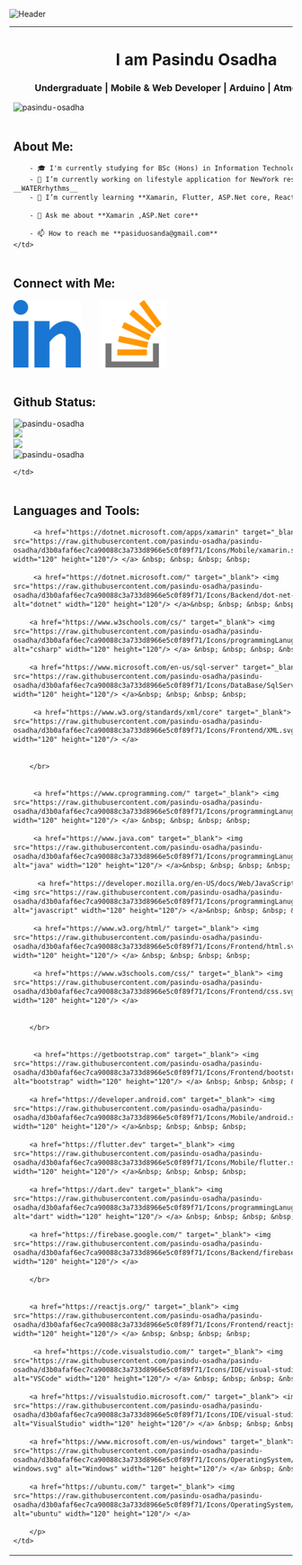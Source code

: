 
![Header](https://github.com/pasindu-osadha/pasindu-osadha/blob/main/animation.gif?raw=true)

<table width = "100%">
<tr>
    <td >
        <h1 align="center">I am Pasindu Osadha</h1>
        <h3 align="center">Undergraduate | Mobile & Web Developer | Arduino | Atmel Programmer</h3>
        <p align="left"> <img src="https://komarev.com/ghpvc/?username=pasindu-osadha&label=Profile%20views&color=0e75b6&style=flat" alt="pasindu-osadha" /> </p>
    </td>
</tr>

<tr>
    <td >
        <h2 align="left">About Me:</h2>

        - 🎓 I'm currently studying for BSc (Hons) in Information Technology & Management.
        - 🔭 I’m currently working on lifestyle application for NewYork residents: __WATERrhythms__
        - 🌱 I’m currently learning **Xamarin, Flutter, ASP.Net core, React JS**

        - 💬 Ask me about **Xamarin ,ASP.Net core**

        - 📫 How to reach me **pasiduosanda@gmail.com**
    </td>
</tr>

<tr>
    <td >
        <h2 align="left">Connect with Me:</h2>
        <p align="left">
        <a href="https://linkedin.com/in/pasindu-osadha" target="blank"><img align="center" src="https://raw.githubusercontent.com/pasindu-osadha/pasindu-osadha/d3b0afaf6ec7ca90088c3a733d8966e5c0f89f71/Icons/Social/linked-in.svg" alt="Linkedin" height="120" width="120" /></a> &nbsp; &nbsp; &nbsp; &nbsp; <a href="https://stackoverflow.com/users/11976868" target="blank"><img align="center" src="https://raw.githubusercontent.com/pasindu-osadha/pasindu-osadha/d3b0afaf6ec7ca90088c3a733d8966e5c0f89f71/Icons/Social/stack-overflow.svg" alt="stackoverflow" height="120" width="120" /></a>
        </p>
    </td>
</tr>

<tr>
    <td>
        <h2>Github Status: </h2>
        <img src="https://github-profile-trophy.vercel.app/?username=pasindu-osadha&theme=darkhub" alt="pasindu-osadha" /></br>
        <img height="150px" src="https://github-readme-stats.vercel.app/api?username=pasindu-osadha&hide_title=true&hide_border=true&show_icons=true&include_all_commits=true&count_private=true&line_height=21&theme=dark" /></br>
        <img height="150px" src="https://github-readme-stats.vercel.app/api/top-langs/?username=pasindu-osadha&hide=html&hide_title=true&hide_border=true&layout=compact&theme=dark" /></br>
        <img height="160px"  src="https://github-readme-streak-stats.herokuapp.com?user=pasindu-osadha&theme=dark&hide_border=true" alt="pasindu-osadha" />
      
    </td>
</tr>

<tr>
    <td>
        <h2 align="left">Languages and Tools:</h2>
        <p align ="left">
         
         <a href="https://dotnet.microsoft.com/apps/xamarin" target="_blank"> <img src="https://raw.githubusercontent.com/pasindu-osadha/pasindu-osadha/d3b0afaf6ec7ca90088c3a733d8966e5c0f89f71/Icons/Mobile/xamarin.svg" alt="xamarin" width="120" height="120"/> </a> &nbsp; &nbsp; &nbsp; &nbsp;

         <a href="https://dotnet.microsoft.com/" target="_blank"> <img src="https://raw.githubusercontent.com/pasindu-osadha/pasindu-osadha/d3b0afaf6ec7ca90088c3a733d8966e5c0f89f71/Icons/Backend/dot-net-core.svg" alt="dotnet" width="120" height="120"/> </a>&nbsp; &nbsp; &nbsp; &nbsp;

        <a href="https://www.w3schools.com/cs/" target="_blank"> <img src="https://raw.githubusercontent.com/pasindu-osadha/pasindu-osadha/d3b0afaf6ec7ca90088c3a733d8966e5c0f89f71/Icons/programmingLanuguages/csharp.svg" alt="csharp" width="120" height="120"/> </a> &nbsp; &nbsp; &nbsp; &nbsp;
        
        <a href="https://www.microsoft.com/en-us/sql-server" target="_blank"> <img src="https://raw.githubusercontent.com/pasindu-osadha/pasindu-osadha/d3b0afaf6ec7ca90088c3a733d8966e5c0f89f71/Icons/DataBase/SqlServer.svg" alt="mssql" width="120" height="120"/> </a>&nbsp; &nbsp; &nbsp; &nbsp;

         <a href="https://www.w3.org/standards/xml/core" target="_blank"> <img src="https://raw.githubusercontent.com/pasindu-osadha/pasindu-osadha/d3b0afaf6ec7ca90088c3a733d8966e5c0f89f71/Icons/Frontend/XML.svg" alt="XML" width="120" height="120"/> </a>

    
        </br>


         <a href="https://www.cprogramming.com/" target="_blank"> <img src="https://raw.githubusercontent.com/pasindu-osadha/pasindu-osadha/d3b0afaf6ec7ca90088c3a733d8966e5c0f89f71/Icons/programmingLanuguages/c.svg" alt="c" width="120" height="120"/> </a> &nbsp; &nbsp; &nbsp; &nbsp;

         <a href="https://www.java.com" target="_blank"> <img src="https://raw.githubusercontent.com/pasindu-osadha/pasindu-osadha/d3b0afaf6ec7ca90088c3a733d8966e5c0f89f71/Icons/programmingLanuguages/java.svg" alt="java" width="120" height="120"/> </a>&nbsp; &nbsp; &nbsp; &nbsp;

          <a href="https://developer.mozilla.org/en-US/docs/Web/JavaScript" target="_blank"> <img src="https://raw.githubusercontent.com/pasindu-osadha/pasindu-osadha/d3b0afaf6ec7ca90088c3a733d8966e5c0f89f71/Icons/programmingLanuguages/javascript.svg" alt="javascript" width="120" height="120"/> </a>&nbsp; &nbsp; &nbsp; &nbsp;

         <a href="https://www.w3.org/html/" target="_blank"> <img src="https://raw.githubusercontent.com/pasindu-osadha/pasindu-osadha/d3b0afaf6ec7ca90088c3a733d8966e5c0f89f71/Icons/Frontend/html.svg" alt="html5" width="120" height="120"/> </a> &nbsp; &nbsp; &nbsp; &nbsp;
 
         <a href="https://www.w3schools.com/css/" target="_blank"> <img src="https://raw.githubusercontent.com/pasindu-osadha/pasindu-osadha/d3b0afaf6ec7ca90088c3a733d8966e5c0f89f71/Icons/Frontend/css.svg" alt="css3" width="120" height="120"/> </a> 
        

        </br>


         <a href="https://getbootstrap.com" target="_blank"> <img src="https://raw.githubusercontent.com/pasindu-osadha/pasindu-osadha/d3b0afaf6ec7ca90088c3a733d8966e5c0f89f71/Icons/Frontend/bootstrap.svg" alt="bootstrap" width="120" height="120"/> </a> &nbsp; &nbsp; &nbsp; &nbsp;
 
        <a href="https://developer.android.com" target="_blank"> <img src="https://raw.githubusercontent.com/pasindu-osadha/pasindu-osadha/d3b0afaf6ec7ca90088c3a733d8966e5c0f89f71/Icons/Mobile/android.svg" alt="android" width="120" height="120"/> </a>&nbsp; &nbsp; &nbsp; &nbsp;

        <a href="https://flutter.dev" target="_blank"> <img src="https://raw.githubusercontent.com/pasindu-osadha/pasindu-osadha/d3b0afaf6ec7ca90088c3a733d8966e5c0f89f71/Icons/Mobile/flutter.svg" alt="flutter" width="120" height="120"/> </a>&nbsp; &nbsp; &nbsp; &nbsp;
   
        <a href="https://dart.dev" target="_blank"> <img src="https://raw.githubusercontent.com/pasindu-osadha/pasindu-osadha/d3b0afaf6ec7ca90088c3a733d8966e5c0f89f71/Icons/programmingLanuguages/dart.svg" alt="dart" width="120" height="120"/> </a> &nbsp; &nbsp; &nbsp; &nbsp;
 
        <a href="https://firebase.google.com/" target="_blank"> <img src="https://raw.githubusercontent.com/pasindu-osadha/pasindu-osadha/d3b0afaf6ec7ca90088c3a733d8966e5c0f89f71/Icons/Backend/firebase.svg" alt="firebase" width="120" height="120"/> </a>

        </br>

           
        <a href="https://reactjs.org/" target="_blank"> <img src="https://raw.githubusercontent.com/pasindu-osadha/pasindu-osadha/d3b0afaf6ec7ca90088c3a733d8966e5c0f89f71/Icons/Frontend/reactjs.svg" alt="react" width="120" height="120"/> </a> &nbsp; &nbsp; &nbsp; &nbsp;

         <a href="https://code.visualstudio.com/" target="_blank"> <img src="https://raw.githubusercontent.com/pasindu-osadha/pasindu-osadha/d3b0afaf6ec7ca90088c3a733d8966e5c0f89f71/Icons/IDE/visual-studio-code.svg" alt="VSCode" width="120" height="120"/> </a> &nbsp; &nbsp; &nbsp; &nbsp;

        <a href="https://visualstudio.microsoft.com/" target="_blank"> <img src="https://raw.githubusercontent.com/pasindu-osadha/pasindu-osadha/d3b0afaf6ec7ca90088c3a733d8966e5c0f89f71/Icons/IDE/visual-studio.svg" alt="VisualStudio" width="120" height="120"/> </a> &nbsp; &nbsp; &nbsp; &nbsp;

        <a href="https://www.microsoft.com/en-us/windows" target="_blank"> <img src="https://raw.githubusercontent.com/pasindu-osadha/pasindu-osadha/d3b0afaf6ec7ca90088c3a733d8966e5c0f89f71/Icons/OperatingSystem/microsoft-windows.svg" alt="Windows" width="120" height="120"/> </a> &nbsp; &nbsp; &nbsp; &nbsp;

        <a href="https://ubuntu.com/" target="_blank"> <img src="https://raw.githubusercontent.com/pasindu-osadha/pasindu-osadha/d3b0afaf6ec7ca90088c3a733d8966e5c0f89f71/Icons/OperatingSystem/ubuntu.svg" alt="ubuntu" width="120" height="120"/> </a>  

        </p>
    </td>
</tr>
</table>